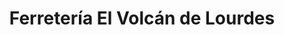 ---
title: "Ferretería El Volcán de Lourdes"
url: /lourdes/ferreteria-el-volcan-de-lourdes/
shop: Eisenwaren
---